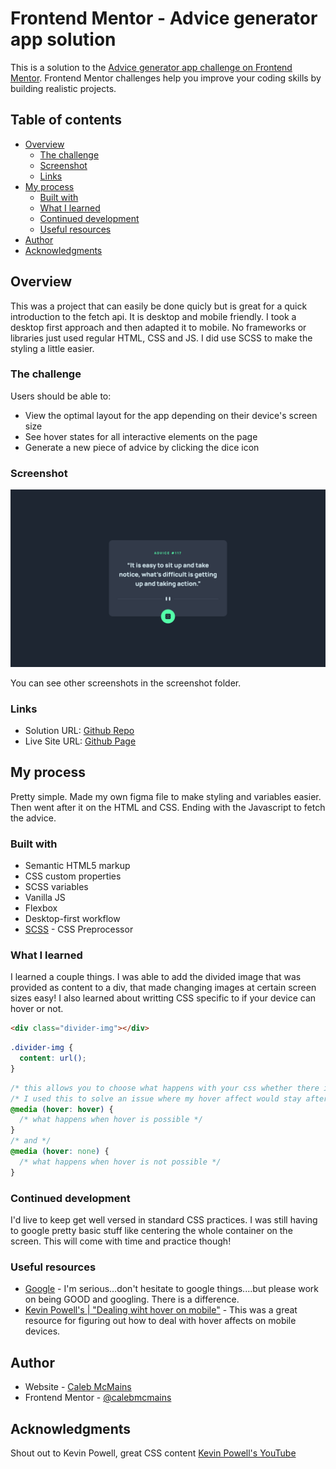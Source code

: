 # Frontend Mentor - Advice generator app solution

This is a solution to the [Advice generator app challenge on Frontend Mentor](https://www.frontendmentor.io/challenges/advice-generator-app-QdUG-13db). Frontend Mentor challenges help you improve your coding skills by building realistic projects.

## Table of contents

- [Overview](#overview)
  - [The challenge](#the-challenge)
  - [Screenshot](#screenshot)
  - [Links](#links)
- [My process](#my-process)
  - [Built with](#built-with)
  - [What I learned](#what-i-learned)
  - [Continued development](#continued-development)
  - [Useful resources](#useful-resources)
- [Author](#author)
- [Acknowledgments](#acknowledgments)

## Overview

This was a project that can easily be done quicly but is great for a quick introduction to the fetch api. It is desktop and mobile friendly. I took a desktop first approach and then adapted it to mobile. No frameworks or libraries just used regular HTML, CSS and JS. I did use SCSS to make the styling a little easier.

### The challenge

Users should be able to:

- View the optimal layout for the app depending on their device's screen size
- See hover states for all interactive elements on the page
- Generate a new piece of advice by clicking the dice icon

### Screenshot

![](./screenshots/desktop.png)

You can see other screenshots in the screenshot folder.

### Links

- Solution URL: [Github Repo](https://github.com/calebmcmains/fm-advice-generator)
- Live Site URL: [Github Page](https://calebmcmains.github.io/fm-advice-generator/)

## My process

Pretty simple. Made my own figma file to make styling and variables easier. Then went after it on the HTML and CSS. Ending with the Javascript to fetch the advice.

### Built with

- Semantic HTML5 markup
- CSS custom properties
- SCSS variables
- Vanilla JS
- Flexbox
- Desktop-first workflow
- [SCSS](https://sass-lang.com) - CSS Preprocessor

### What I learned

I learned a couple things. I was able to add the divided image that was provided as content to a div, that made changing images at certain screen sizes easy!
I also learned about writting CSS specific to if your device can hover or not.

```html
<div class="divider-img"></div>
```

```css
.divider-img {
  content: url();
}
```

```css
/* this allows you to choose what happens with your css whether there is the ability to hover or not */
/* I used this to solve an issue where my hover affect would stay after click the dice on a moible device */
@media (hover: hover) {
  /* what happens when hover is possible */
}
/* and */
@media (hover: none) {
  /* what happens when hover is not possible */
}
```

### Continued development

I'd live to keep get well versed in standard CSS practices. I was still having to google pretty basic stuff like centering the whole container on the screen. This will come with time and practice though!

### Useful resources

- [Google](https://www.google.com) - I'm serious...don't hesitate to google things....but please work on being GOOD and googling. There is a difference.
- [Kevin Powell's | "Dealing wiht hover on mobile"](https://www.youtube.com/watch?v=uuluAyw9AI0) - This was a great resource for figuring out how to deal with hover affects on mobile devices.

## Author

- Website - [Caleb McMains](https://www.calebmcmains.com)
- Frontend Mentor - [@calebmcmains](https://www.frontendmentor.io/profile/calebmcmains)

## Acknowledgments

Shout out to Kevin Powell, great CSS content
[Kevin Powell's YouTube](https://www.youtube.com/@KevinPowell)
